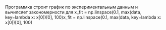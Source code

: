 Программка строит график по экспериментальным данным и вычилсяет закономерности для 
x_fit = np.linspace(0.1, max(data, key=lambda x: x[0])[0], 100)x_fit = np.linspace(0.1, max(data, key=lambda x: x[0])[0], 100)